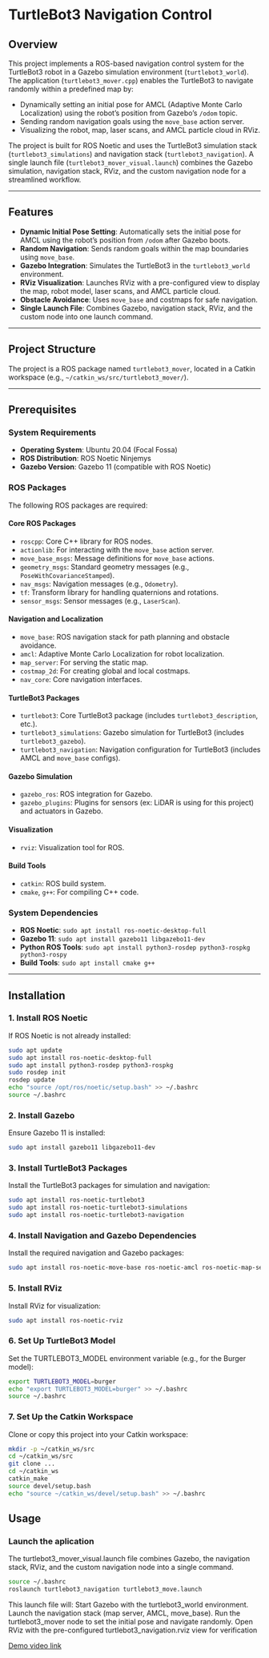 # TurtleBot3 Navigation Control

## Overview

This project implements a ROS-based navigation control system for the TurtleBot3 robot in a Gazebo simulation environment (`turtlebot3_world`). The application (`turtlebot3_mover.cpp`) enables the TurtleBot3 to navigate randomly within a predefined map by:

- Dynamically setting an initial pose for AMCL (Adaptive Monte Carlo Localization) using the robot’s position from Gazebo’s `/odom` topic.
- Sending random navigation goals using the `move_base` action server.
- Visualizing the robot, map, laser scans, and AMCL particle cloud in RViz.

The project is built for ROS Noetic and uses the TurtleBot3 simulation stack (`turtlebot3_simulations`) and navigation stack (`turtlebot3_navigation`). A single launch file (`turtlebot3_mover_visual.launch`) combines the Gazebo simulation, navigation stack, RViz, and the custom navigation node for a streamlined workflow.

---

## Features

- **Dynamic Initial Pose Setting**: Automatically sets the initial pose for AMCL using the robot’s position from `/odom` after Gazebo boots.
- **Random Navigation**: Sends random goals within the map boundaries using `move_base`.
- **Gazebo Integration**: Simulates the TurtleBot3 in the `turtlebot3_world` environment.
- **RViz Visualization**: Launches RViz with a pre-configured view to display the map, robot model, laser scans, and AMCL particle cloud.
- **Obstacle Avoidance**: Uses `move_base` and costmaps for safe navigation.
- **Single Launch File**: Combines Gazebo, navigation stack, RViz, and the custom node into one launch command.

---

## Project Structure

The project is a ROS package named `turtlebot3_mover`, located in a Catkin workspace (e.g., `~/catkin_ws/src/turtlebot3_mover/`).

---

## Prerequisites

### System Requirements
- **Operating System**: Ubuntu 20.04 (Focal Fossa)
- **ROS Distribution**: ROS Noetic Ninjemys
- **Gazebo Version**: Gazebo 11 (compatible with ROS Noetic)

### ROS Packages
The following ROS packages are required:

#### Core ROS Packages
- `roscpp`: Core C++ library for ROS nodes.
- `actionlib`: For interacting with the `move_base` action server.
- `move_base_msgs`: Message definitions for `move_base` actions.
- `geometry_msgs`: Standard geometry messages (e.g., `PoseWithCovarianceStamped`).
- `nav_msgs`: Navigation messages (e.g., `Odometry`).
- `tf`: Transform library for handling quaternions and rotations.
- `sensor_msgs`: Sensor messages (e.g., `LaserScan`).

#### Navigation and Localization
- `move_base`: ROS navigation stack for path planning and obstacle avoidance.
- `amcl`: Adaptive Monte Carlo Localization for robot localization.
- `map_server`: For serving the static map.
- `costmap_2d`: For creating global and local costmaps.
- `nav_core`: Core navigation interfaces.

#### TurtleBot3 Packages
- `turtlebot3`: Core TurtleBot3 package (includes `turtlebot3_description`, etc.).
- `turtlebot3_simulations`: Gazebo simulation for TurtleBot3 (includes `turtlebot3_gazebo`).
- `turtlebot3_navigation`: Navigation configuration for TurtleBot3 (includes AMCL and `move_base` configs).

#### Gazebo Simulation
- `gazebo_ros`: ROS integration for Gazebo.
- `gazebo_plugins`: Plugins for sensors (ex: LiDAR is using for this project) and actuators in Gazebo.

#### Visualization
- `rviz`: Visualization tool for ROS.

#### Build Tools
- `catkin`: ROS build system.
- `cmake`, `g++`: For compiling C++ code.

### System Dependencies
- **ROS Noetic**: `sudo apt install ros-noetic-desktop-full`
- **Gazebo 11**: `sudo apt install gazebo11 libgazebo11-dev`
- **Python ROS Tools**: `sudo apt install python3-rosdep python3-rospkg python3-rospy`
- **Build Tools**: `sudo apt install cmake g++`

---

## Installation

### 1. Install ROS Noetic
If ROS Noetic is not already installed:

```bash
sudo apt update
sudo apt install ros-noetic-desktop-full
sudo apt install python3-rosdep python3-rospkg
sudo rosdep init
rosdep update
echo "source /opt/ros/noetic/setup.bash" >> ~/.bashrc
source ~/.bashrc
```

### 2. Install Gazebo
Ensure Gazebo 11 is installed:

```bash
sudo apt install gazebo11 libgazebo11-dev
```

### 3. Install TurtleBot3 Packages
Install the TurtleBot3 packages for simulation and navigation:

```bash
sudo apt install ros-noetic-turtlebot3
sudo apt install ros-noetic-turtlebot3-simulations
sudo apt install ros-noetic-turtlebot3-navigation
```

### 4. Install Navigation and Gazebo Dependencies
Install the required navigation and Gazebo packages:

```bash
sudo apt install ros-noetic-move-base ros-noetic-amcl ros-noetic-map-server ros-noetic-costmap-2d ros-noetic-nav-core ros-noetic-gazebo-ros ros-noetic-gazebo-plugins
```

### 5. Install RViz
Install RViz for visualization:
``` bash
sudo apt install ros-noetic-rviz
```

### 6. Set Up TurtleBot3 Model
Set the TURTLEBOT3_MODEL environment variable (e.g., for the Burger model):
``` bash
export TURTLEBOT3_MODEL=burger
echo "export TURTLEBOT3_MODEL=burger" >> ~/.bashrc
source ~/.bashrc
```
### 7. Set Up the Catkin Workspace
Clone or copy this project into your Catkin workspace:
```bash
mkdir -p ~/catkin_ws/src
cd ~/catkin_ws/src
git clone ...
cd ~/catkin_ws
catkin_make
source devel/setup.bash
echo "source ~/catkin_ws/devel/setup.bash" >> ~/.bashrc
```

## Usage
### Launch the aplication
The turtlebot3_mover_visual.launch file combines Gazebo, the navigation stack, RViz, and the custom navigation node into a single command.
```bash
source ~/.bashrc
roslaunch turtlebot3_navigation turtlebot3_move.launch
```

This launch file will:
Start Gazebo with the turtlebot3_world environment.
Launch the navigation stack (map server, AMCL, move_base).
Run the turtlebot3_mover node to set the initial pose and navigate randomly.
Open RViz with the pre-configured turtlebot3_navigation.rviz view for verification

[Demo video link](https://drive.google.com/file/d/13wv3u3T-fibwXXTHQ265JH7O8wMmSWan/view?usp=drive_link)

